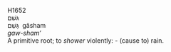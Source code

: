 H1652  
גּשׁם  
גָּשַׁם ‎ gâsham  
*gaw-sham‘*  
A primitive root; to *shower* violently: - (cause to) rain.  
